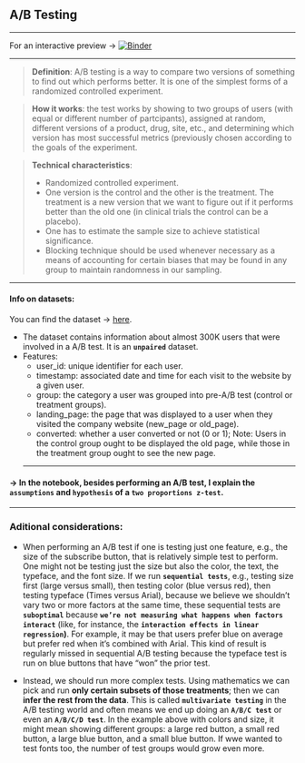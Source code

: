 ## **A/B Testing**<br>
- - - 
For an interactive preview &rarr; [![Binder](https://mybinder.org/badge_logo.svg)](https://mybinder.org/v2/gh/josepaulosa/A_B_Testing/blob/main/A_B_Testing.ipynb/A_B_Testing?labpath=https%3A%2F%2Fgithub.com%2Fjosepaulosa%2FA_B_Testing%2Fblob%2Fmain%2FA_B_Testing.ipynb)
- - - 

> **Definition**: A/B testing is a way to compare two versions of something to find out which performs better. It is one of the simplest forms of a randomized controlled experiment.<br>

> **How it works**: the test works by showing to two groups of users (with equal or different number of partcipants), assigned at random, different versions of a product, drug, site, etc., and determining which version has most successful metrics (previously chosen according to the goals of the experiment. <br>

> **Technical characteristics**:
> - Randomized controlled experiment.
> - One version is the control and the other is the treatment. The treatment is a new version that we want to figure out if it performs better than the old one (in clinical trials the control can be a placebo).
> - One has to estimate the sample size to achieve statistical significance.
> - Blocking technique should be used whenever necessary as a means of accounting for certain biases that may be found in any group to maintain randomness in our sampling.<br>
- - - 
#### **Info on datasets**:
You can find the dataset &rarr; [here](https://www.kaggle.com/datasets/zhangluyuan/ab-testing?select=ab_data.csv).
- The dataset contains information about almost 300K users that were involved in a A/B test. It is an **`unpaired`** dataset.<br>
- Features:
    - user_id: unique identifier for each user.
    - timestamp: associated date and time for each visit to the website by a given user.
    - group: the category a user was grouped into pre-A/B test (control or treatment groups).
    - landing_page: the page that was displayed to a user when they visited the company website (new_page or old_page).
    - converted: whether a user converted or not (0 or 1); Note: Users in the control group ought to be displayed the old page, while those in the treatment group ought to see the new page.
    - - - 
#### &rarr; In the notebook, besides performing an A/B test, I explain the `assumptions` and `hypothesis` of a `two proportions z-test`.
- - - 
### Aditional considerations:
- When performing an A/B test if one is testing just one feature, e.g., the size of the subscribe button, that is relatively simple test to perform. One might not be testing just the size but also the color, the text, the typeface, and the font size. If we run **`sequential tests`**, e.g., testing size first (large versus small), then testing color (blue versus red), then testing typeface (Times versus Arial), because we believe we shouldn’t vary two or more factors at the same time, these sequential tests are **`suboptimal`** because **`we’re not measuring what happens when factors interact`** (like, for instance, the **`interaction effects in linear regression`)**. For example, it may be that users prefer blue on average but prefer red when it’s combined with Arial. This kind of result is regularly missed in sequential A/B testing because the typeface test is run on blue buttons that have “won” the prior test.

- Instead, we should run more complex tests. Using mathematics we can pick and run **only certain subsets of those treatments**; then we can **infer the rest from the data**. This is called **`multivariate testing`** in the A/B testing world and often means we end up doing an **`A/B/C test`** or even an **`A/B/C/D test`**. In the example above with colors and size, it might mean showing different groups: a large red button, a small red button, a large blue button, and a small blue button. If wwe wanted to test fonts too, the number of test groups would grow even more.
